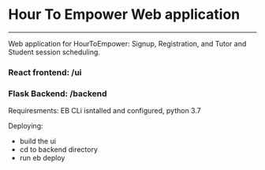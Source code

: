 # Hour To Empower Web application
---

Web application for HourToEmpower: Signup, Registration, and Tutor and Student session scheduling.

### React frontend: /ui

### Flask Backend: /backend


Requiresments: EB CLi isntalled and configured, python 3.7

Deploying:
- build the ui
- cd to backend directory
- run eb deploy